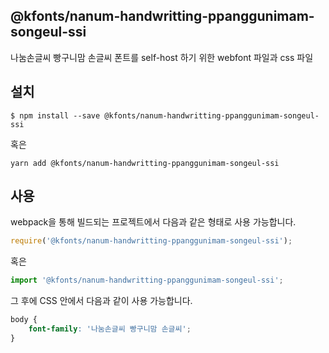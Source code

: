 
@kfonts/nanum-handwritting-ppanggunimam-songeul-ssi
---------------------

나눔손글씨 빵구니맘 손글씨 폰트를 self-host 하기 위한 webfont 파일과 css 파일

설치
----

```
$ npm install --save @kfonts/nanum-handwritting-ppanggunimam-songeul-ssi
```

혹은

```
yarn add @kfonts/nanum-handwritting-ppanggunimam-songeul-ssi
```

사용
----

webpack을 통해 빌드되는 프로젝트에서 다음과 같은 형태로 사용 가능합니다.

```js
require('@kfonts/nanum-handwritting-ppanggunimam-songeul-ssi');
```

혹은

```js
import '@kfonts/nanum-handwritting-ppanggunimam-songeul-ssi';
```

그 후에 CSS 안에서 다음과 같이 사용 가능합니다.

```css
body {
    font-family: '나눔손글씨 빵구니맘 손글씨';
}
```

